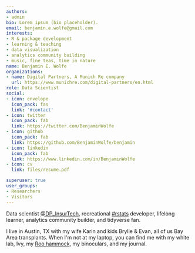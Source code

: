 ```yaml
---
authors:
- admin
bio: Lorem ipsum (bio placeholder).
email: benjamin.e.wolfe@gmail.com
interests:
- R & package development
- learning & teaching
- data visualization
- analytics community building
- music, fine teas, time in nature
name: Benjamin E. Wolfe
organizations:
- name: Digital Partners, A Munich Re company
  url: https://www.munichre.com/digital-partners/en.html
role: Data Scientist
social:
- icon: envelope
  icon_pack: fas
  link: '#contact'
- icon: twitter
  icon_pack: fab
  link: https://twitter.com/BenjaminWolfe
- icon: github
  icon_pack: fab
  link: https://github.com/BenjaminWolfe/benjamin
- icon: linkedin
  icon_pack: fab
  link: https://www.linkedin.com/in/BenjaminWolfe
- icon: cv
  link: files/resume.pdf

superuser: true
user_groups:
- Researchers
- Visitors
---
```


Data scientist [@DP_InsurTech](https://www.twitter.com/DP_InsurTech),
recreational [#rstats](https://www.twitter.com/#rstats) developer, 
lifelong learner, analytics community builder, and tidyverse fan.

I live in Austin, TX with my wife Karin and kids Brylie & Evan,
all of us Bay Area transplants. 
When I'm not at my laptop, you can find me with my white lab, Ivy,
my [Roo hammock](https://kammok.com/products/roo-double-camping-hammock),
my binoculars, and my journal.
